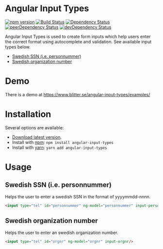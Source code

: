 # Angular Input Types
[![npm version](https://img.shields.io/npm/v/angular-input-types.svg?style=flat-square)](https://www.npmjs.com/package/angular-input-types) 
[![Build Status](https://travis-ci.org/FlaxHaxx/angular-input-types.svg)](https://travis-ci.org/FlaxHaxx/angular-input-types)
[![Dependency Status](https://img.shields.io/david/flaxhaxx/angular-input-types.svg?style=flat-square)](https://david-dm.org/flaxhaxx/angular-input-types)
[![peerDependency Status](https://img.shields.io/david/peer/flaxhaxx/angular-input-types.svg?style=flat-square)](https://david-dm.org/flaxhaxx/angular-input-types?type=peer)
[![devDependency Status](https://img.shields.io/david/dev/flaxhaxx/angular-input-types.svg?style=flat-square)](https://david-dm.org/flaxhaxx/angular-input-types?type=dev)

Angular Input Types is used to create form inputs which help users enter the correct format using autocomplete and validation. See available input types below.
- [Swedish SSN (i.e. personnummer)](#swedish-ssn-ie-personnummer)
- [Swedish organization number](#swedish-organization-number)

# Demo
There is a demo at https://www.blitter.se/angular-input-types/examples/

# Installation
Several options are available:
- [Download latest version](https://github.com/FlaxHaxx/angular-input-types/releases/latest).
- Install with [npm](https://www.npmjs.com): `npm install angular-input-types`
- Install with [yarn](https://github.com/yarnpkg/yarn): `yarn add angular-input-types`


# Usage
## Swedish SSN (i.e. personnummer)
Helps the user to enter a swedish SSN in the format of yyyymmdd-nnnn.
```html
<input type="tel" id="personnummer" ng-model="personnummer" input-personnummer/>
```

## Swedish organization number
Helps the user to enter an swedish organization number.
```html
<input type="tel" id="orgnr" ng-model="orgnr" input-orgnr/>
```
